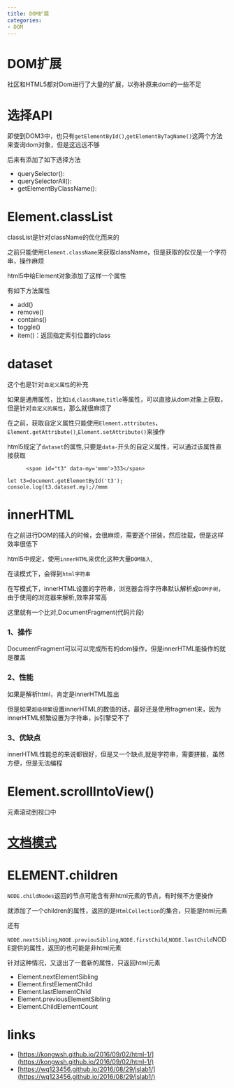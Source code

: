 ```yaml
---
title: DOM扩展
categories: 
- DOM
---
```


# DOM扩展

社区和HTML5都对Dom进行了大量的扩展，以弥补原来dom的一些不足

# 选择API

即使到DOM3中，也只有`getElementById()`,`getElementByTagName()`这两个方法来查询dom对象，但是这远远不够

后来有添加了如下选择方法

- querySelector():
- querySelectorAll():
- getElementByClassName():

# Element.classList
classList是针对className的优化而来的

之前只能使用`Element.className`来获取className，但是获取的仅仅是一个字符串，操作麻烦

html5中给Element对象添加了这样一个属性

有如下方法属性

- add()
- remove()
- contains()
- toggle()
- item()：返回指定索引位置的class



# dataset

这个也是针对`自定义属性`的补充

如果是通用属性，比如`id`,`className`,`title`等属性，可以直接从dom对象上获取，但是针对`自定义的属性`，那么就很麻烦了

在之前，获取自定义属性只能使用`Element.attributes`，`Element.getAttribute()`,`Element.setAttribute()`来操作

html5规定了`dataset`的属性,只要是`data-`开头的自定义属性，可以通过该属性直接获取

```
      <span id="t3" data-my='mmm'>333</span>
```

```
let t3=document.getElementById('t3');
console.log(t3.dataset.my);//mmm
```

# innerHTML

在之前进行DOM的插入的时候，会很麻烦，需要逐个拼装，然后挂载，但是这样效率很低下

html5中规定，使用`innerHTML`来优化这种大量`DOM插入`,

在读模式下，会得到`html字符串`

在写模式下，innerHTML设置的字符串，浏览器会将字符串默认解析成`DOM子树`，由于使用的浏览器来解析,效率非常高

这里就有一个比对,DocumentFragment(代码片段)


### 1、操作

DocumentFragment可以可以完成所有的dom操作，但是innerHTML能操作的就是覆盖

### 2、性能

如果是解析html，肯定是innerHTML胜出

但是如果`超级频繁`设置innerHTML的数值的话，最好还是使用fragment来，因为innerHTML频繁设置为字符串，js引擎受不了

### 3、优缺点

innerHTML性能总的来说都很好，但是又一个缺点,就是字符串，需要拼接，虽然方便，但是无法编程


# Element.scrollIntoView()
元素滚动到视口中



# [文档模式](./DOM/文档模式.md)




# ELEMENT.children

`NODE.childNodes`返回的节点可能含有非html元素的节点，有时候不方便操作

就添加了一个children的属性，返回的是`HtmlCollection`的集合，只能是html元素

还有

`NODE.nextSibling`,`NODE.previouSibling`,`NODE.firstChild`,`NODE.lastChild`NODE提供的属性，返回的也可能是非html元素

针对这种情况，又退出了一套新的属性，只返回html元素

- Element.nextElementSibling
- Element.firstElementChild
- Element.lastElementChild
- Element.previousElementSibling
- Element.ChildElementCount


# links
- [https://kongwsh.github.io/2016/09/02/html-1/](https://kongwsh.github.io/2016/09/02/html-1/)
- [https://wq123456.github.io/2016/08/29/jslab1/](https://wq123456.github.io/2016/08/29/jslab1/)